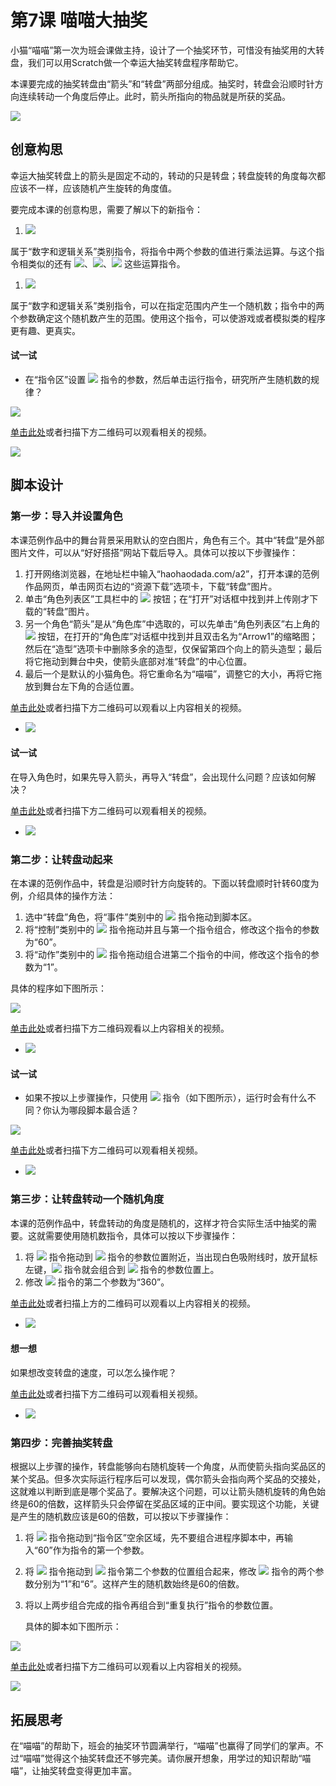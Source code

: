 # 第7课 喵喵大抽奖

小猫“喵喵”第一次为班会课做主持，设计了一个抽奖环节，可惜没有抽奖用的大转盘，我们可以用Scratch做一个幸运大抽奖转盘程序帮助它。

本课要完成的抽奖转盘由“箭头”和“转盘”两部分组成。抽奖时，转盘会沿顺时针方向连续转动一个角度后停止。此时，箭头所指向的物品就是所获的奖品。

![](../../.gitbook/assets/scratch7-0.png)

## 创意构思

幸运大抽奖转盘上的箭头是固定不动的，转动的只是转盘；转盘旋转的角度每次都应该不一样，应该随机产生旋转的角度值。

要完成本课的创意构思，需要了解以下的新指令：

1. ![](../../.gitbook/assets/scratch7-1%20%281%29.png) 

属于“数字和逻辑关系”类别指令，将指令中两个参数的值进行乘法运算。与这个指令相类似的还有 ![](../../.gitbook/assets/scratch7-2.png)、![](../../.gitbook/assets/scratch7-3.png)、![](../../.gitbook/assets/scratch7-4.png) 这些运算指令。

1. ![](../../.gitbook/assets/scratch7-5%20%281%29.png) 

属于“数字和逻辑关系”类别指令，可以在指定范围内产生一个随机数；指令中的两个参数确定这个随机数产生的范围。使用这个指令，可以使游戏或者模拟类的程序更有趣、更真实。

#### 试一试

* 在“指令区”设置 ![](../../.gitbook/assets/scratch7-5%20%286%29.png) 指令的参数，然后单击运行指令，研究所产生随机数的规律？

![](../../.gitbook/assets/scratch7-6.png)

[单击此处](http://haohaodada.com/video/a20701.php)或者扫描下方二维码可以观看相关的视频。

![](../../.gitbook/assets/a20701.png)

## 脚本设计

### 第一步：导入并设置角色

本课范例作品中的舞台背景采用默认的空白图片，角色有三个。其中“转盘”是外部图片文件，可以从“好好搭搭”网站下载后导入。具体可以按以下步骤操作：

1. 打开网络浏览器，在地址栏中输入“haohaodada.com/a2”，打开本课的范例作品网页，单击网页右边的“资源下载”选项卡，下载“转盘”图片。
2. 单击“角色列表区”工具栏中的 ![](../../.gitbook/assets/scratch3-6.png) 按钮；在“打开”对话框中找到并上传刚才下载的“转盘”图片。
3. 另一个角色“箭头”是从“角色库”中选取的，可以先单击“角色列表区”右上角的 ![](../../.gitbook/assets/scratch2-8.png) 按钮，在打开的“角色库”对话框中找到并且双击名为“Arrow1”的缩略图；然后在“造型”选项卡中删除多余的造型，仅保留第四个向上的箭头造型；最后将它拖动到舞台中央，使箭头底部对准“转盘”的中心位置。
4. 最后一个是默认的小猫角色。将它重命名为“喵喵”，调整它的大小，再将它拖放到舞台左下角的合适位置。

[单击此处](http://haohaodada.com/video/a20702.php)或者扫描下方二维码可以观看以上内容相关的视频。

* ![](../../.gitbook/assets/a20702.png) 

#### 试一试

在导入角色时，如果先导入箭头，再导入“转盘”，会出现什么问题？应该如何解决？

[单击此处](http://haohaodada.com/video/a20703.php)或者扫描下方二维码可以观看相关的视频。

* ![](../../.gitbook/assets/a20703.png) 

### 第二步：让转盘动起来

在本课的范例作品中，转盘是沿顺时针方向旋转的。下面以转盘顺时针转60度为例，介绍具体的操作方法：

1. 选中“转盘”角色，将“事件”类别中的 ![](../../.gitbook/assets/scratch2-1.png) 指令拖动到脚本区。
2. 将“控制”类别中的 ![](../../.gitbook/assets/scratch4-3.png) 指令拖动并且与第一个指令组合，修改这个指令的参数为“60”。
3. 将“动作”类别中的 ![](../../.gitbook/assets/scratch3-4.png) 指令拖动组合进第二个指令的中间，修改这个指令的参数为“1”。

具体的程序如下图所示：

![](../../.gitbook/assets/scratch7-7.png)

[单击此处](http://haohaodada.com/video/a20704.php)或者扫描下方二维码观看以上内容相关的视频。

* ![](../../.gitbook/assets/a20704.png) 

#### 试一试

* 如果不按以上步骤操作，只使用 ![](../../.gitbook/assets/scratch7-8.png) 指令（如下图所示），运行时会有什么不同？你认为哪段脚本最合适？

![](../../.gitbook/assets/scratch7-9.png)

[单击此处](http://haohaodada.com/video/a20705.php)或者扫描下方二维码可以观看相关视频。

* ![](../../.gitbook/assets/a20705.png) 

### 第三步：让转盘转动一个随机角度

本课的范例作品中，转盘转动的角度是随机的，这样才符合实际生活中抽奖的需要。这就需要使用随机数指令，具体可以按以下步骤操作：

1. 将 ![](../../.gitbook/assets/scratch7-5.png) 指令拖动到 ![](../../.gitbook/assets/scratch7-10.png) 指令的参数位置附近，当出现白色吸附线时，放开鼠标左键，![](../../.gitbook/assets/scratch7-5%20%283%29.png) 指令就会组合到 ![](../../.gitbook/assets/scratch7-10%20%281%29.png) 指令的参数位置上。
2. 修改 ![](../../.gitbook/assets/scratch7-5%20%282%29.png) 指令的第二个参数为“360”。

[单击此处](http://haohaodada.com/video/a20706.php)或者扫描上方的二维码可以观看以上内容相关的视频。

* ![](../../.gitbook/assets/a20706.png) 

#### 想一想

如果想改变转盘的速度，可以怎么操作呢？

[单击此处](http://haohaodada.com/video/a20707.php)或者扫描下方二维码可以观看相关视频。

* ![](../../.gitbook/assets/a20707.png) 

### 第四步：完善抽奖转盘

根据以上步骤的操作，转盘能够向右随机旋转一个角度，从而使箭头指向奖品区的某个奖品。但多次实际运行程序后可以发现，偶尔箭头会指向两个奖品的交接处，这就难以判断到底是哪个奖品了。要解决这个问题，可以让箭头随机旋转的角色始终是60的倍数，这样箭头只会停留在奖品区域的正中间。要实现这个功能，关键是产生的随机数应该是60的倍数，可以按以下步骤操作：

1. 将 ![](../../.gitbook/assets/scratch7-1%20%282%29.png) 指令拖动到“指令区”空余区域，先不要组合进程序脚本中，再输入“60”作为指令的第一个参数。
2. 将 ![](../../.gitbook/assets/scratch7-5%20%284%29.png) 指令拖动到 ![](../../.gitbook/assets/scratch7-1.png) 指令第二个参数的位置组合起来，修改 ![](../../.gitbook/assets/scratch7-5%20%287%29.png) 指令的两个参数分别为“1”和“6”。这样产生的随机数始终是60的倍数。
3. 将以上两步组合完成的指令再组合到“重复执行”指令的参数位置。

   具体的脚本如下图所示：

![](../../.gitbook/assets/scratch7-11.png)

[单击此处](http://haohaodada.com/video/a20708.php)或者扫描下方二维码可以观看以上内容相关的视频。

![](../../.gitbook/assets/a20708.png)

## 拓展思考

在“喵喵”的帮助下，班会的抽奖环节圆满举行，“喵喵”也赢得了同学们的掌声。不过“喵喵”觉得这个抽奖转盘还不够完美。请你展开想象，用学过的知识帮助“喵喵”，让抽奖转盘变得更加丰富。

